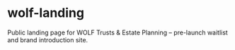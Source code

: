 # wolf-landing
Public landing page for WOLF Trusts &amp; Estate Planning – pre-launch waitlist and brand introduction site.

